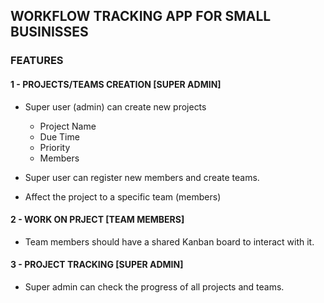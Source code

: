 ## WORKFLOW TRACKING APP FOR SMALL BUSINISSES

### FEATURES

#### 1 - PROJECTS/TEAMS CREATION [SUPER ADMIN]

- Super user (admin) can create new projects

  - Project Name
  - Due Time
  - Priority
  - Members

- Super user can register new members and create teams.
- Affect the project to a specific team (members)

#### 2 - WORK ON PRJECT [TEAM MEMBERS]

- Team members should have a shared Kanban board to interact with it.

#### 3 - PROJECT TRACKING [SUPER ADMIN]

- Super admin can check the progress of all projects and teams.
